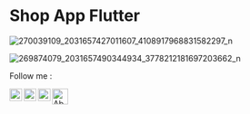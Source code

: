 # Shop App Flutter


![270039109_2031657427011607_4108917968831582297_n](https://user-images.githubusercontent.com/88144060/163674313-961a73e5-45ea-4e96-9fec-0341d240a9a5.jpg)

![269874079_2031657490344934_3778212181697203662_n](https://user-images.githubusercontent.com/88144060/163674319-7d85ee10-e13f-4e86-8b89-87a8494494c5.jpg)




Follow me :

<a href="https://www.linkedin.com/in/abdulrahman-hatem-64780a210">
  <img align="left" alt="Abdulrahman's LinkedIN" width="22px" src="https://raw.githubusercontent.com/peterthehan/peterthehan/master/assets/linkedin.svg" />
</a>

<a href="https://github.com/abdulrahmanHatem911">
  <img align="left" alt="Abdulrahman Instagram" width="22px" src="https://raw.githubusercontent.com/hussainweb/hussainweb/main/icons/github.png" />
</a>
<a href="https://twitter.com/Abdelra87827997?s=09">
  <img align="left" alt="Abdulrahman | Twitter" width="22px" src="https://raw.githubusercontent.com/peterthehan/peterthehan/master/assets/twitter.svg" />
</a>
<a href="https://www.facebook.com/abdalrahman.hatem.338">
  <img align="left" alt="Abdulrahman | FaceBook" width="28px" src="https://img.icons8.com/officel/2x/facebook-new.png" />
</a>
